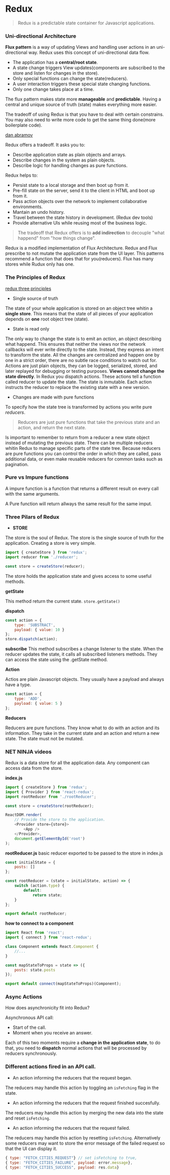 # Redux

> Redux is a predictable state container for Javascript applications.

### Uni-directional Architecture

**Flux pattern** is a way of updating Views and handling user actions in an uni-directional way. Redux uses this concept of uni-directional data flow.

- The application has a **central/root state**.
- A state change triggers View updates(components are subscribed to the store and listen for changes in the store).
- Only special functions can change the state(reducers).
- A user interaction triggers these special state changing functions.
- Only one change takes place at a time.

The flux pattern makes state more **manageable** and **predictable**. Having a central and unique source of truth (state) makes everything more easier.

The tradeoff of using Redux is that you have to deal with certain constrains. You may also need to write more code to get the same thing done(more boilerplate code).

[dan abramov](https://medium.com/@dan_abramov/you-might-not-need-redux-be46360cf367)

Redux offers a tradeoff. It asks you to:

- Describe application state as plain objects and arrays.
- Describe changes in the system as plain objects.
- Describe logic for handling changes as pure functions.

Redux helps to:

- Persist state to a local storage and then boot up from it.
- Pre-fill state on the server, send it to the client in HTML and boot up from it.
- Pass action objects over the network to implement collaborative environments.
- Mantain an undo history.
- Travel between the state history in development. (Redux dev tools)
- Provide alternative UIs while reusing most of the business logic.

> The tradeoff that Redux offers is to **add indirection** to decouple "what happend" from "how things change".

Redux is a modified implementation of Flux Architecture.
Redux and Flux prescribe to not mutate the application state from the UI layer. This patterns recommend a function that does that for you(reducers).
Flux has many stores while Rudux only has one.

### The Principles of Redux

[redux three principles](https://redux.js.org/introduction/three-principles)

- Single source of truth

The state of your whole application is stored on an object tree whitin a **single store**. This means that the state of all pieces of your application depends on **one** root object tree (state).

- State is read only

The only way to change the state is to emit an _action_, an object describing what happend. This ensures that neither the views nor the network callbacks will ever write directly to the state. Instead, they express an intent to transform the state. All the changes are centralized and happen one by one in a strict order, there are no subtle race conditions to watch out for. Actions are just plain objects, they can be logged, serialized, stored, and later replayed for debugging or testing purposes. **Views cannot change the state directly**. In Redux you dispatch actions. These actions tell a function called reducer to update the state. The state is inmutable. Each action instructs the reducer to replace the existing state with a new version.

- Changes are made with pure functions

To specify how the state tree is transformed by actions you write pure _reducers_.

> Reducers are just pure functions that take the previous state and an action, and return the next state.

Is important to remember to return from a reducer a new state object instead of mutating the previous state. There can be multiple reducers whitin Redux to manage specific parts of the state tree. Because reducers are pure functions you can control the order in which they are called, pass additional data, or even make reusable reducers for common tasks such as pagination.

### Pure vs Impure functions

A impure function is a function that returns a different result on every call with the same arguments.

A Pure function will return allways the same result for the same imput.

### Three Pilars of Redux

- **STORE**

The store is the soul of Redux. The store is the single source of truth for the application. Creating a store is very simple.

```javascript
import { createStore } from 'redux';
import reducer from './reducer';

const store = createStore(reducer);
```

The store holds the application state and gives access to some useful methods.

**getState**

This method return the current state.
`store.getState()`

**dispatch**

```javascript
const action = {
	type: 'SUBSTRACT',
	payload: { value: 10 }
};
store.dispatch(action);
```

**subscribe**
This method subscribes a change listener to the state. When the reducer updates the state, it calls all subscribed listeners methods.
They can access the state using the .getState method.

**Action**

Actios are plain Javascript objects. They usually have a payload and always have a type.

```javascript
const action = {
	type: 'ADD',
	payload: { value: 5 }
};
```

**Reducers**

Reducers are pure functions. They know what to do with an action and its information.
They take in the current state and an action and return a new state. The state must not be mutated.

### NET NINJA videos

Redux is a data store for all the application data.
Any component can access data from the store.

**index.js**

```javascript
import { createStore } from 'redux';
import { Provider } from 'react-redux';
import rootReducer from './rootReducer';

const store = createStore(rootReducer);

ReactDOM.render(
	// Provide the store to the application.
	<Provider store={store}>
		<App />
	</Provider>,
	document.getElementById('root')
);
```

**rootReducer.js**
basic reducer exported to be passed to the store in index.js

```javascript
const initialState = {
	posts: []
};

const rootReducer = (state = initialState, action) => {
	switch (action.type) {
		default:
			return state;
	}
};

export default rootReducer;
```

**how to connect to a component**

```javascript
import React from 'react';
import { connect } from 'react-redux';

class Component extends React.Component {
	//...
}

const mapStateToProps = state => ({
	posts: state.posts
});

export default connect(mapStateToProps)(Component);
```

### Async Actions

How does asynchronicity fit into Redux?

Asynchronous API call:

- Start of the call.
- Moment when you receive an answer.

Each of this two moments require a **change in the application state**, to do that, you need to **dispatch** normal actions that will be processed by reducers synchronously.

### Different actions fired in an API call.

- An action informing the reducers that the request began.

The reducers may handle this action by toggling an `isFetching` flag in the state.

- An action informing the reducers that the request finished succesfully.

The reducers may handle this action by merging the new data into the state and reset `isFetching`.

- An action informing the reducers that the request failed.

The reducers may handle this action by resetting `isFetching`. Alternatively some reducers may want to store the error message of the failed request so that the UI can display it.

```javascript
{ type: "FETCH_CITIES_REQUEST"} // set isFetching to true,
{ type: "FETCH_CITIES_FAILURE", payload: error.message},
{ type: "FETCH_CITIES_SUCCESS", payload: res.data}
```
